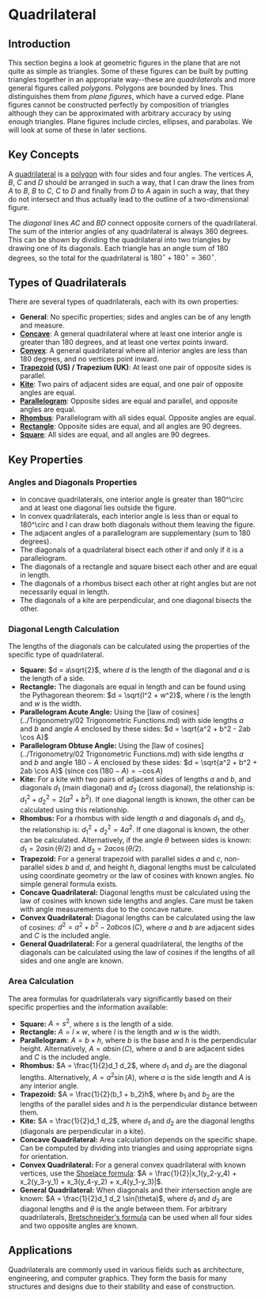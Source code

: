# Quadrilateral

## Introduction

This section begins a look at geometric figures in the plane that are not quite as simple as triangles. Some of these figures can be built by putting triangles together in an appropriate way--these are _quadrilaterals_ and more general figures called _polygons_. Polygons are bounded by lines. This distinguishes them from _plane figures_, which have a curved edge. Plane figures cannot be constructed perfectly by composition of triangles although they can be approximated with arbitrary accuracy by using enough triangles. Plane figures include circles, ellipses, and parabolas. We will look at some of these in later sections.

## Key Concepts

A [quadrilateral](https://mathworld.wolfram.com/Quadrilateral.html/) is a [polygon](https://mathworld.wolfram.com/Polygon.html) with four sides and four angles. The vertices $A$, $B$, $C$ and $D$ should be arranged in such a way, that I can draw the lines from $A$ to $B$, $B$ to $C$, $C$ to $D$ and finally from $D$ to $A$ again in such a way, that they do not intersect and thus actually lead to the outline of a two-dimensional figure.

The _diagonal_ lines $AC$ and $BD$ connect opposite corners of the quadrilateral. The sum of the interior angles of any quadrilateral is always 360 degrees. This can be shown by dividing the quadrilateral into two triangles by drawing one of its diagonals. Each triangle has an angle sum of 180 degrees, so the total for the quadrilateral is $180^\circ + 180^\circ = 360^\circ$.

## Types of Quadrilaterals

There are several types of quadrilaterals, each with its own properties:

- **General**: No specific properties; sides and angles can be of any length and measure.
- **[Concave](https://mathworld.wolfram.com/ConcavePolygon.html)**: A general quadrilateral where at least one interior angle is greater than 180 degrees, and at least one vertex points inward.
- **[Convex](https://mathworld.wolfram.com/ConvexPolygon.html)**: A general quadrilateral where all interior angles are less than 180 degrees, and no vertices point inward.
- **[Trapezoid](https://mathworld.wolfram.com/Trapezoid.html) (US) / Trapezium (UK)**: At least one pair of opposite sides is parallel.
- **[Kite](https://mathworld.wolfram.com/Kite.html)**: Two pairs of adjacent sides are equal, and one pair of opposite angles are equal.
- **[Parallelogram](https://mathworld.wolfram.com/Parallelogram.html)**: Opposite sides are equal and parallel, and opposite angles are equal.
- **[Rhombus](https://mathworld.wolfram.com/Rhombus.html)**: Parallelogram with all sides equal. Opposite angles are equal.
- **[Rectangle](https://mathworld.wolfram.com/Rectangle.html)**: Opposite sides are equal, and all angles are 90 degrees.
- **[Square](https://mathworld.wolfram.com/Square.html)**: All sides are equal, and all angles are 90 degrees.

## Key Properties

### Angles and Diagonals Properties

- In concave quadrilaterals, one interior angle is greater than 180^\circ and at least one diagonal lies outside the figure.
- In convex quadrilaterals, each interior angle is less than or equal to 180^\circ and I can draw both diagonals without them leaving the figure.
- The adjacent angles of a parallelogram are supplementary (sum to 180 degrees).
- The diagonals of a quadrilateral bisect each other if and only if it is a parallelogram.
- The diagonals of a rectangle and square bisect each other and are equal in length.
- The diagonals of a rhombus bisect each other at right angles but are not necessarily equal in length.
- The diagonals of a kite are perpendicular, and one diagonal bisects the other.

### Diagonal Length Calculation

The lengths of the diagonals can be calculated using the properties of the specific type of quadrilateral.

- **Square:** $d = a\sqrt{2}$, where $d$ is the length of the diagonal and $a$ is the length of a side.
- **Rectangle:** The diagonals are equal in length and can be found using the Pythagorean theorem: $d = \sqrt{l^2 + w^2}$, where $l$ is the length and $w$ is the width.
- **Parallelogram Acute Angle:**  Using the [law of cosines](../Trigonometry/02 Trigonometric Functions.md) with side lengths $a$ and $b$ and angle $A$ enclosed by these sides: $d = \sqrt{a^2 + b^2 - 2ab \cos A}$
- **Parallelogram Obtuse Angle:**  Using the [law of cosines](../Trigonometry/02 Trigonometric Functions.md) with side lengths $a$ and $b$ and angle $180 - A$ enclosed by these sides: $d = \sqrt{a^2 + b^2 + 2ab \cos A}$ (since $\cos (180 - A) = - \cos A$)
- **Kite:** For a kite with two pairs of adjacent sides of lengths $a$ and $b$, and diagonals $d_1$ (main diagonal) and $d_2$ (cross diagonal), the relationship is: $d_1^2 + d_2^2 = 2(a^2 + b^2)$. If one diagonal length is known, the other can be calculated using this relationship.
- **Rhombus:** For a rhombus with side length $a$ and diagonals $d_1$ and $d_2$, the relationship is: $d_1^2 + d_2^2 = 4a^2$. If one diagonal is known, the other can be calculated. Alternatively, if the angle $\theta$ between sides is known: $d_1 = 2a\sin(\theta/2)$ and $d_2 = 2a\cos(\theta/2)$.
- **Trapezoid:** For a general trapezoid with parallel sides $a$ and $c$, non-parallel sides $b$ and $d$, and height $h$, diagonal lengths must be calculated using coordinate geometry or the law of cosines with known angles. No simple general formula exists.
- **Concave Quadrilateral:** Diagonal lengths must be calculated using the law of cosines with known side lengths and angles. Care must be taken with angle measurements due to the concave nature.
- **Convex Quadrilateral:** Diagonal lengths can be calculated using the law of cosines: $d^2 = a^2 + b^2 - 2ab\cos(C)$, where $a$ and $b$ are adjacent sides and $C$ is the included angle.
- **General Quadrilateral:** For a general quadrilateral, the lengths of the diagonals can be calculated using the law of cosines if the lengths of all sides and one angle are known.

### Area Calculation

The area formulas for quadrilaterals vary significantly based on their specific properties and the information available:

- **Square:** $A = s^2$, where $s$ is the length of a side.
- **Rectangle:** $A = l \times w$, where $l$ is the length and $w$ is the width.
- **Parallelogram:** $A = b \times h$, where $b$ is the base and $h$ is the perpendicular height. Alternatively, $A = ab\sin(C)$, where $a$ and $b$ are adjacent sides and $C$ is the included angle.
- **Rhombus:** $A = \frac{1}{2}d_1 d_2$, where $d_1$ and $d_2$ are the diagonal lengths. Alternatively, $A = a^2\sin(A)$, where $a$ is the side length and $A$ is any interior angle.
- **Trapezoid:** $A = \frac{1}{2}(b_1 + b_2)h$, where $b_1$ and $b_2$ are the lengths of the parallel sides and $h$ is the perpendicular distance between them.
- **Kite:** $A = \frac{1}{2}d_1 d_2$, where $d_1$ and $d_2$ are the diagonal lengths (diagonals are perpendicular in a kite).
- **Concave Quadrilateral:** Area calculation depends on the specific shape. Can be computed by dividing into triangles and using appropriate signs for orientation.
- **Convex Quadrilateral:** For a general convex quadrilateral with known vertices, use the [Shoelace formula](https://mathworld.wolfram.com/PolygonArea.html): $A = \frac{1}{2}|x_1(y_2-y_4) + x_2(y_3-y_1) + x_3(y_4-y_2) + x_4(y_1-y_3)|$.
- **General Quadrilateral:** When diagonals and their intersection angle are known: $A = \frac{1}{2}d_1 d_2 \sin(\theta)$, where $d_1$ and $d_2$ are diagonal lengths and $\theta$ is the angle between them. For arbitrary quadrilaterals, [Bretschneider's formula](https://mathworld.wolfram.com/BretschneidersFormula.html) can be used when all four sides and two opposite angles are known.

## Applications

Quadrilaterals are commonly used in various fields such as architecture, engineering, and computer graphics. They form the basis for many structures and designs due to their stability and ease of construction.
